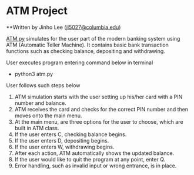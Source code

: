 # ATM Project

**Written by Jinho Lee (jl5027@columbia.edu)

[ATM.py](https://github.com/JinhoLee93/Personal_Projects/blob/main/ATM/atm.py) simulates for the user part of the modern banking system using ATM (Automatic Teller Machine).
It contains basic bank transaction functions such as checking balance, depositing and withdrawing.

User executes program entering command below in terminal
- python3 atm.py

User follows such steps below
1. ATM simulation starts with the user setting up his/her card with a PIN number and balance.
2. ATM receives the card and checks for the correct PIN number and then moves onto the main menu. 
3. At the main menu, are three options for the user to choose, which are built in ATM class. 
4. If the user enters C, checking balance begins.
5. If the user enters D, depositing begins.
6. If the user enters W, withdrawing begins.
7. After each action, ATM automatically shows the updated balance.
8. If the user would like to quit the program at any point, enter Q.
9. Error handling, such as invalid input or wrong entrance, is in place. 
